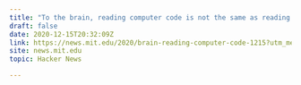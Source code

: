 ```yaml
---
title: "To the brain, reading computer code is not the same as reading language"
draft: false
date: 2020-12-15T20:32:09Z
link: https://news.mit.edu/2020/brain-reading-computer-code-1215?utm_medium=RSS&utm_source=hune
site: news.mit.edu
topic: Hacker News  

---
```

